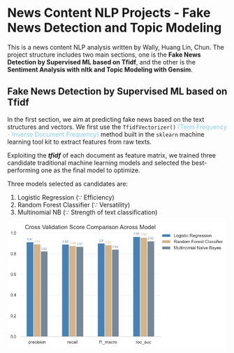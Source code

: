 # News Content NLP Projects - Fake News Detection and Topic Modeling

This is a news content NLP analysis written by Wally, Huang Lin, Chun. The project structure includes two main sections, one is the **Fake News Detection by Supervised ML based on Tfidf**, and the other is the **Sentiment Analysis with nltk and Topic Modeling with Gensim**.

## Fake News Detection by Supervised ML based on Tfidf

In the first section, we aim at predicting fake news based on the text structures and vectors. We first use the `TfidfVectorizer()` <span style="color:skyblue">(Term Frequency - Inverse Document Frequency) </span>method built in the `sklearn` machine learning tool kit to extract features from raw texts.

Exploiting the ***tfidf*** of each document as feature matrix, we trained three candidate traditional machine learning models and selected the best-performing one as the final model to optimize.

Three models selected as candidates are:

1. Logistic Regression ($\because$ Efficiency)
2. Random Forest Classifier ($\because$ Versatility)
3. Multinomial NB ($\because$ Strength of text classification)

![plot](./1_ipynb/2_cross_validation.png)